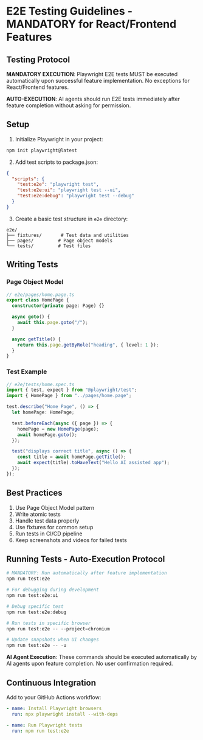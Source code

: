 # E2E Testing Guidelines - MANDATORY for React/Frontend Features

## Testing Protocol

**MANDATORY EXECUTION**: Playwright E2E tests MUST be executed automatically upon successful feature implementation. No exceptions for React/Frontend features.

**AUTO-EXECUTION**: AI agents should run E2E tests immediately after feature completion without asking for permission.

## Setup

1. Initialize Playwright in your project:

```powershell
npm init playwright@latest
```

2. Add test scripts to package.json:

```json
{
  "scripts": {
    "test:e2e": "playwright test",
    "test:e2e:ui": "playwright test --ui",
    "test:e2e:debug": "playwright test --debug"
  }
}
```

3. Create a basic test structure in `e2e` directory:

```
e2e/
├── fixtures/       # Test data and utilities
├── pages/         # Page object models
└── tests/         # Test files
```

## Writing Tests

### Page Object Model

```typescript
// e2e/pages/home.page.ts
export class HomePage {
  constructor(private page: Page) {}

  async goto() {
    await this.page.goto("/");
  }

  async getTitle() {
    return this.page.getByRole("heading", { level: 1 });
  }
}
```

### Test Example

```typescript
// e2e/tests/home.spec.ts
import { test, expect } from "@playwright/test";
import { HomePage } from "../pages/home.page";

test.describe("Home Page", () => {
  let homePage: HomePage;

  test.beforeEach(async ({ page }) => {
    homePage = new HomePage(page);
    await homePage.goto();
  });

  test("displays correct title", async () => {
    const title = await homePage.getTitle();
    await expect(title).toHaveText("Hello AI assisted app");
  });
});
```

## Best Practices

1. Use Page Object Model pattern
2. Write atomic tests
3. Handle test data properly
4. Use fixtures for common setup
5. Run tests in CI/CD pipeline
6. Keep screenshots and videos for failed tests

## Running Tests - Auto-Execution Protocol

```powershell
# MANDATORY: Run automatically after feature implementation
npm run test:e2e

# For debugging during development
npm run test:e2e:ui

# Debug specific test
npm run test:e2e:debug

# Run tests in specific browser
npm run test:e2e -- --project=chromium

# Update snapshots when UI changes
npm run test:e2e -- -u
```

**AI Agent Execution**: These commands should be executed automatically by AI agents upon feature completion. No user confirmation required.

## Continuous Integration

Add to your GitHub Actions workflow:

```yaml
- name: Install Playwright browsers
  run: npx playwright install --with-deps

- name: Run Playwright tests
  run: npm run test:e2e
```

